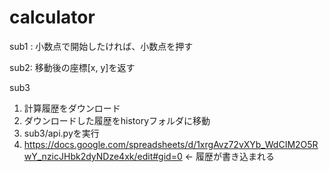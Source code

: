 # calculator

sub1 : 小数点で開始したければ、小数点を押す

sub2: 移動後の座標[x, y]を返す

sub3
1. 計算履歴をダウンロード
2. ダウンロードした履歴をhistoryフォルダに移動
3. sub3/api.pyを実行
4. https://docs.google.com/spreadsheets/d/1xrgAvz72vXYb_WdCIM2O5RwY_nzicJHbk2dyNDze4xk/edit#gid=0 ← 履歴が書き込まれる